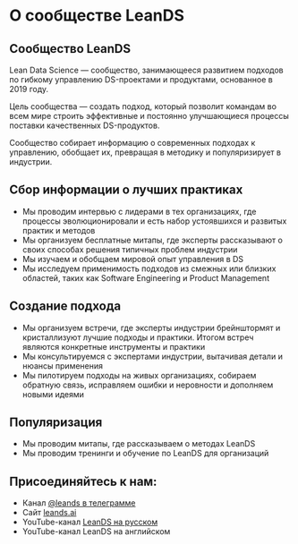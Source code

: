 # О сообществе LeanDS

## Сообщество LeanDS

Lean Data Science — сообщество, занимающееся развитием подходов по гибкому управлению DS-проектами и продуктами, основанное в 2019 году.

Цель сообщества — создать подход, который позволит командам во всем мире строить эффективные и постоянно улучшающиеся процессы поставки качественных DS-продуктов.

Сообщество собирает информацию о современных подходах к управлению, обобщает их, превращая в методику и популяризирует в индустрии.

## Сбор информации о лучших практиках

* Мы проводим интервью с лидерами в тех организациях, где процессы эволюционировали и есть набор устоявшихся и развитых практик и методов
* Мы организуем бесплатные митапы, где эксперты рассказывают о своих способах решения типичных проблем индустрии
* Мы изучаем и обобщаем мировой опыт управления в DS
* Мы исследуем применимость подходов из смежных или близких областей, таких как Software Engineering и Product Management

## Создание подхода

* Мы организуем встречи, где эксперты индустрии брейнштормят и кристаллизуют лучшие подходы и практики. Итогом встреч являются конкретные инструменты и практики
* Мы консультируемся с экспертами индустрии, вытачивая детали и нюансы применения
* Мы пилотируем подходы на живых организациях, собираем обратную связь, исправляем ошибки и неровности и дополняем новыми идеями

## Популяризация

* Мы проводим митапы, где рассказываем о методах LeanDS
* Мы проводим тренинги и обучение по LeanDS для организаций

## Присоединяйтесь к нам:

* Канал [@leands в телеграмме](https://t.me/leands)
* Сайт [leands.ai](https://leands.ai)
* YouTube-канал [LeanDS на русском](https://www.youtube.com/c/LeanDSRU)
* YouTube-канал LeanDS на английском
